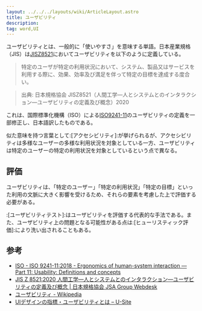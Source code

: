 ```yaml
---
layout: ../../../layouts/wiki/ArticleLayout.astro
title: ユーザビリティ
description:
tag: word,UI
---
```


ユーザビリティとは、一般的に「使いやすさ」を意味する単語。日本産業規格（JIS）は[JISZ8521](https://www.jisc.go.jp/app/jis/general/GnrJISNumberNameSearchList?show&jisStdNo=Z8521)においてユーザビリティを以下のように定義している。

> 特定のユーザが特定の利用状況において、システム、製品又はサービスを利用する際に、効果、効率及び満足を伴って特定の目標を達成する度合い。

> 出典: 日本規格協会 JISZ8521（人間工学―人とシステムとのインタラクション―ユーザビリティの定義及び概念）2020


これは、国際標準化機構（ISO）による[ISO9241-11](https://www.iso.org/standard/63500.html)のユーザビリティの定義を一部修正し、日本語訳したものである。

似た意味を持つ言葉として:[アクセシビリティ]:が挙げられるが、アクセシビリティは多様なユーザーの多様な利用状況を対象としている一方、ユーザビリティは特定のユーザーの特定の利用状況を対象としているという点で異なる。


## 評価

ユーザビリティは、「特定のユーザー」「特定の利用状況」「特定の目標」といった利用の文脈に大きく影響を受けるため、それらの要素を考慮した上で評価する必要がある。

:[ユーザビリティテスト]:はユーザビリティを評価する代表的な手法である。また、ユーザビリティ上の問題となる可能性がある点は:[ヒューリスティック評価]:により洗い出されることもある。

## 参考

- [ISO - ISO 9241-11:2018 - Ergonomics of human-system interaction — Part 11: Usability: Definitions and concepts](https://www.iso.org/standard/63500.html)
- [JIS Z 8521:2020 人間工学―人とシステムとのインタラクション―ユーザビリティの定義及び概念 | 日本規格協会 JSA Group Webdesk](https://webdesk.jsa.or.jp/books/W11M0090/index/?bunsyo_id=JIS+Z+8521%3A2020)
- [ユーザビリティ - Wikipedia](https://ja.wikipedia.org/wiki/%E3%83%A6%E3%83%BC%E3%82%B6%E3%83%93%E3%83%AA%E3%83%86%E3%82%A3)
- [UIデザインの指標・ユーザビリティとは – U-Site](https://u-site.jp/usability)